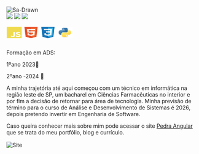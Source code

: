 ## 
<img align="center" alt="Sa-Drawn"   src="https://cdn.discordapp.com/attachments/1160307536470233233/1163889044720201870/Ola_Tamanho_original.gif?ex=660c3e24&is=65f9c924&hm=68d5b751d8e14f0a7728cb0034ca17abb5b80aee73d81e340a10396577f4d359&">
<div> 
  <a href="" target="_blank"><img src="https://img.shields.io/badge/-Instagram-%23E4405F?style=for-the-badge&logo=instagram&logoColor=white" target="_blank"></a>
  <a href = "mailto:sabrinammgs@gmail.com"><img src="https://img.shields.io/badge/-Gmail-%23333?style=for-the-badge&logo=gmail&logoColor=white" target="_blank"></a>
  <a href="www.linkedin.com/in/sabrina-mariha" target="_blank"><img src="https://img.shields.io/badge/-LinkedIn-%230077B5?style=for-the-badge&logo=linkedin&logoColor=white" target="_blank"></a> 
  <div style="display: inline_block"><br>
  <img align="center" alt="Rafa-Js" height="30" width="40" src="https://raw.githubusercontent.com/devicons/devicon/master/icons/javascript/javascript-plain.svg">
  <img align="center" alt="Rafa-HTML" height="30" width="40" src="https://raw.githubusercontent.com/devicons/devicon/master/icons/html5/html5-original.svg">
  <img align="center" alt="Rafa-CSS" height="30" width="40" src="https://raw.githubusercontent.com/devicons/devicon/master/icons/css3/css3-original.svg">
  <img align="center" alt="Rafa-Python" height="30" width="40" src="https://raw.githubusercontent.com/devicons/devicon/master/icons/python/python-original.svg">
</div>

##
Formação em ADS:

1ºano  2023🌱

2ºano -2024 :herb:

A minha trajetória até aqui começou com um técnico em informática na região leste de SP, um bacharel em Ciências Farmacêuticas no interior e por fim a decisão de retornar para área de tecnologia. Minha previsão de término para o curso de Análise e Desenvolvimento de Sistemas é 2026, depois pretendo invertir em Engenharia de Software.

Caso queira conhecer mais sobre mim pode acessar o site <a href=sabrinamariha.com.br>Pedra Angular</a> que se trata do meu portfólio, blog e currículo.

<img align="center" alt="Site" src="https://media.discordapp.net/attachments/1160307536470233233/1222689816185933965/image.png?ex=661721a0&is=6604aca0&hm=066b3e8d8d81246764467bdd6a03181ec035dd83c8e8dde794583b867b0eacad&=&format=webp&quality=lossless&width=1025&height=471">



##



